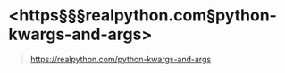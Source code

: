 
# <https§§§realpython.com§python-kwargs-and-args>
> <https://realpython.com/python-kwargs-and-args>
        